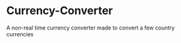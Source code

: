 # Currency-Converter
A non-real time currency converter made to convert a few country currencies 


